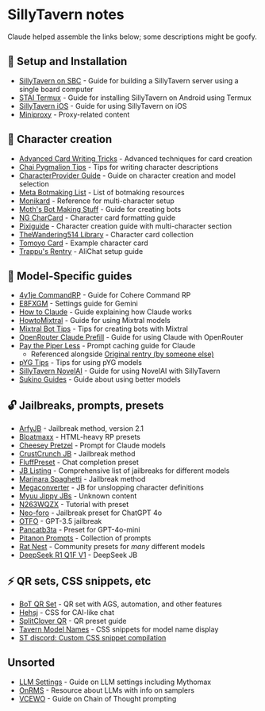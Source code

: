 # SillyTavern notes

Claude helped assemble the links below; some descriptions might be goofy.

## 🚀 Setup and Installation
- [SillyTavern on SBC](https://rentry.org/SillyTavernOnSBC) - Guide for building a SillyTavern server using a single board computer
- [STAI Termux](https://rentry.org/STAI-Termux) - Guide for installing SillyTavern on Android using Termux
- [SillyTavern iOS](https://rentry.org/SillyTaverniOS) - Guide for using SillyTavern on iOS
- [Miniproxy](https://rentry.org/miniproxy) - Proxy-related content

## 👤 Character creation
- [Advanced Card Writing Tricks](https://rentry.org/AdvancedCardWritingTricks) - Advanced techniques for card creation
- [Chai Pygmalion Tips](https://rentry.org/chai-pygmalion-tips) - Tips for writing character descriptions
- [CharacterProvider Guide](https://rentry.org/CharacterProvider) - Guide on character creation and model selection
- [Meta Botmaking List](https://rentry.org/meta_botmaking_list) - List of botmaking resources
- [Monikard](https://rentry.org/monikard) - Reference for multi-character setup
- [Moth's Bot Making Stuff](https://rentry.org/MothsBotMakingStuff) - Guide for creating bots
- [NG CharCard](https://rentry.org/NG_CharCard) - Character card formatting guide
- [Pixiguide](https://rentry.org/pixiguide) - Character creation guide with multi-character section
- [TheWandering514 Library](https://rentry.org/thewandering514library) - Character card collection
- [Tomoyo Card](https://rentry.org/tomoyocard) - Example character card
- [Trappu's Rentry](https://rentry.org/TrappusRentry) - AliChat setup guide

## 🔌 Model-Specific guides
- [4y1je CommandRP](https://rentry.org/4y1je_commandrp) - Guide for Cohere Command RP
- [E8FXGM](https://rentry.org/e8fxgm) - Settings guide for Gemini
- [How to Claude](https://rentry.org/how2claude) - Guide explaining how Claude works
- [HowtoMixtral](https://rentry.org/HowtoMixtral) - Guide for using Mixtral models
- [Mixtral Bot Tips](https://rentry.org/mixtral-bot-tips) - Tips for creating bots with Mixtral
- [OpenRouter Claude Prefill](https://rentry.org/openrouter-claudeprefill-spoonfeed) - Guide for using Claude with OpenRouter
- [Pay the Piper Less](https://rentry.org/pay-the-piper-less) - Prompt caching guide for Claude
  - Referenced alongside [Original rentry (by someone else)](https://rentry.org/pay-the-piper)
- [pYG Tips](https://rentry.org/pygtips) - Tips for using pYG models
- [SillyTavern NovelAI](https://rentry.org/sillytavern-novelai) - Guide for using NovelAI with SillyTavern
- [Sukino Guides](https://rentry.org/Sukino-Guides) - Guide about using better models


## 🔓 Jailbreaks, prompts, presets
- [ArfyJB](https://rentry.org/ArfyJB) - Jailbreak method, version 2.1
- [Bloatmaxx](https://rentry.org/bloatmaxx) - HTML-heavy RP presets
- [Cheesey Pretzel](https://rentry.org/cheeseypretzel) - Prompt for Claude models
- [CrustCrunch JB](https://rentry.org/crustcrunchJB) - Jailbreak method
- [FluffPreset](https://rentry.org/FluffPreset) - Chat completion preset
- [JB Listing](https://rentry.org/jb-listing) - Comprehensive list of jailbreaks for different models
- [Marinara Spaghetti](https://rentry.org/marinaraspaghetti) - Jailbreak method
- [Megaconverter](https://rentry.org/megaconverter) - JB for unslopping character definitions
- [Myuu Jippy JBs](https://rentry.org/Myuu_Jippy) - Unknown content
- [N263WQZX](https://rentry.org/n263wqzx) - Tutorial with preset
- [Neo-foro](https://rentry.org/neo-foro) - Jailbreak preset for ChatGPT 4o
- [OTFO](https://rentry.org/otfo) - GPT-3.5 jailbreak
- [Pancatb3ta](https://rentry.org/pancatb3ta) - Preset for GPT-4o-mini
- [Pitanon Prompts](https://rentry.org/pitanonprompts) - Collection of prompts
- [Rat Nest](https://rentry.org/iy46hksf) - Community presets for _many_ different models
- [DeepSeek R1 Q1F V1](https://rentry.org/88fr3yr5) - DeepSeek JB


## ⚡ QR sets, CSS snippets, etc
- [BoT QR Set](https://rentry.org/meh526k2) - QR set with AGS, automation, and other features
- [Hehsj](https://rentry.org/hehsj) - CSS for CAI-like chat
- [SplitClover QR](https://rentry.org/splitcloverqr) - QR preset guide
- [Tavern Model Names](https://rentry.org/tavern-model-names) - CSS snippets for model name display
- [ST discord: Custom CSS snippet compilation](./ST_discord_CSS_snippets.md)

## Unsorted
- [LLM Settings](https://rentry.org/llm-settings) - Guide on LLM settings including Mythomax
- [OnRMS](https://rentry.org/onrms) - Resource about LLMs with info on samplers
- [VCEWO](https://rentry.org/vcewo) - Guide on Chain of Thought prompting

